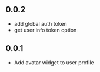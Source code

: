 ## 0.0.2

- add global auth token
- get user info token option

## 0.0.1

- Add avatar widget to user profile
